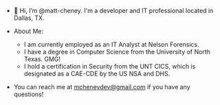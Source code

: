 - 👋 Hi, I’m @matt-cheney. I'm a developer and IT professional located in Dallas, TX.

- About Me: 
    - I am currently employed as an IT Analyst at Nelson Forensics.
    - I have a degree in Computer Science from the University of North Texas. GMG!
    - I hold a certification in Security from the UNT CICS, which is designated as a CAE-CDE by the US NSA and DHS.

- You can reach me at mcheneydev@gmail.com if you have any questions!
